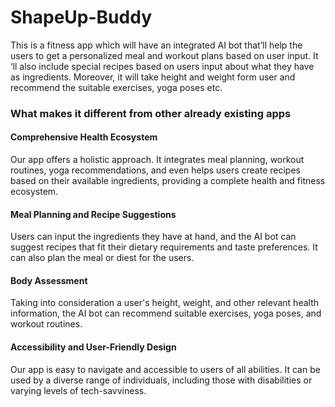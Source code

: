 # ShapeUp-Buddy
This is a fitness app which will have an integrated AI bot that’ll help the users to get a personalized meal and workout plans based on user input. 
It ‘ll also include special recipes based on users input about what they have as ingredients.
Moreover, it will take height and weight form user and recommend the suitable exercises, yoga poses etc.

<h3> What makes it different from other already existing apps </h3>
<h4> Comprehensive Health Ecosystem</h4>
Our app offers a holistic approach. It integrates meal planning, workout routines, yoga recommendations, and even helps users create recipes based on their available ingredients, providing a complete health and fitness ecosystem.
<h4> Meal Planning and Recipe Suggestions</h4>
Users can input the ingredients they have at hand, and the AI bot can suggest recipes that fit their dietary requirements and taste preferences. It can also plan the meal or diest for the users.
<h4> Body Assessment</h4>
Taking into consideration a user's height, weight, and other relevant health information, the AI bot can recommend suitable exercises, yoga poses, and workout routines. 
<h4>Accessibility and User-Friendly Design</h4>
Our app is easy to navigate and accessible to users of all abilities. It  can be used by a diverse range of individuals, including those with disabilities or varying levels of tech-savviness.
